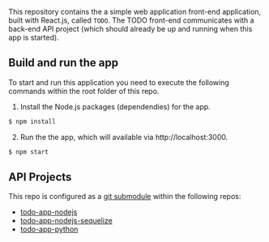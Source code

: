 
This repository contains the a simple web application front-end application, built with React.js, called `TODO`. The TODO front-end communicates with a back-end API project (which should already be up and running when this app is started).

## Build and run the app

To start and run this application you need to execute the following commands within the root folder of this repo.

1. Install the Node.js packages (dependendies) for the app.

```bash
$ npm install
```

2. Run the the app, which will available via http://localhost:3000.

```bash 
$ npm start
``` 

## API Projects

This repo is configured as a [git submodule](https://git-scm.com/book/en/v2/Git-Tools-Submodules) within the following repos:

* [todo-app-nodejs](http://github.com/mariadb-developers/todo-app-nodejs)
* [todo-app-nodejs-sequelize](http://github.com/mariadb-developers/todo-app-nodejs-sequelize)
* [todo-app-python](http://github.com/mariadb-developers/todo-app-python)




